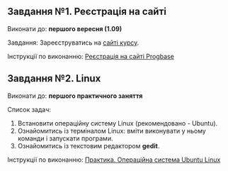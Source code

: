 ## Завдання №1. Реєстрація на сайті

Виконати до:		**першого вересня (1.09)**

Завдання:		Зареєструватись на [сайті курсу][progbase].

Інструкції по виконанню: [Реєстрація на сайті Progbase][help-register]

## Завдання №2. Linux

Виконати до:		**першого практичного заняття**

Список задач:

1. Встановити операційну систему Linux (рекомендовано - Ubuntu).
2. Ознайомитись із терміналом Linux: вміти виконувати у ньому команди і запускати  програми.
3. Ознайомитись із текстовим редактором __gedit__. 

Інструкції по виконанню: [Практика. Операційна система Ubuntu Linux][linux-install]


[progbase]: https://progbase.herokuapp.com/profile
[help-register]: https://progbase.herokuapp.com/help/register
[linux-install]: https://docs.google.com/document/d/1JaZVV6_QryMq6yCK0pUE38Dc7azp_GhBWtGxvaYBk5Q/edit?usp=sharing
